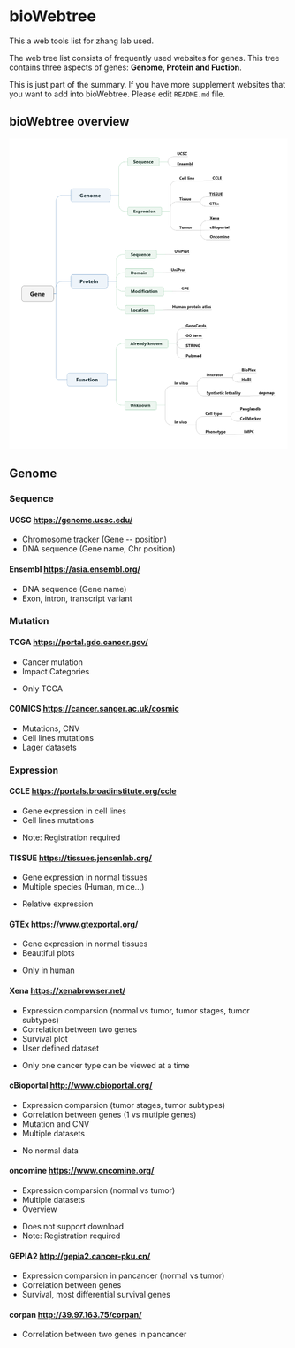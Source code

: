 # bioWebtree

This a web tools list for zhang lab used.

The web tree list consists of frequently used websites for genes. This tree contains three aspects of genes: **Genome, Protein and Fuction**.

This is just part of the summary. If you have more supplement websites that you want to add into bioWebtree. Please edit `README.md` file.

## bioWebtree overview
![Webtree](image/Webtree.png)


## Genome
### **Sequence**
#### UCSC  https://genome.ucsc.edu/
+ Chromosome tracker (Gene -- position)
+ DNA sequence (Gene name, Chr position)

#### Ensembl https://asia.ensembl.org/
+ DNA sequence (Gene name)
+ Exon, intron, transcript variant

### **Mutation**
#### TCGA https://portal.gdc.cancer.gov/
+ Cancer mutation
+ Impact Categories
- Only TCGA
#### COMICS https://cancer.sanger.ac.uk/cosmic
+ Mutations, CNV
+ Cell lines mutations
+ Lager datasets
### **Expression**
#### CCLE https://portals.broadinstitute.org/ccle
+ Gene expression in cell lines
+ Cell lines mutations
- Note: Registration required
#### TISSUE https://tissues.jensenlab.org/
+ Gene expression in normal tissues
+ Multiple species (Human, mice...)
- Relative expression
#### GTEx https://www.gtexportal.org/
+ Gene expression in normal tissues
+ Beautiful plots
- Only in human

#### Xena https://xenabrowser.net/
+ Expression comparsion (normal vs tumor, tumor stages, tumor subtypes)
+ Correlation between two genes
+ Survival plot
+ User defined dataset
- Only one cancer type can be viewed at a time
#### cBioportal http://www.cbioportal.org/
+ Expression comparsion (tumor stages, tumor subtypes)
+ Correlation between genes (1 vs mutiple genes)
+ Mutation and CNV
+ Multiple datasets
- No normal data
#### oncomine https://www.oncomine.org/
+ Expression comparsion (normal vs tumor)
+ Multiple datasets
+ Overview
- Does not support download
- Note: Registration required
#### GEPIA2 http://gepia2.cancer-pku.cn/
+ Expression comparsion in pancancer (normal vs tumor)
+ Correlation between genes
+ Survival, most differential survival genes
#### corpan http://39.97.163.75/corpan/
+ Correlation between two genes in pancancer
